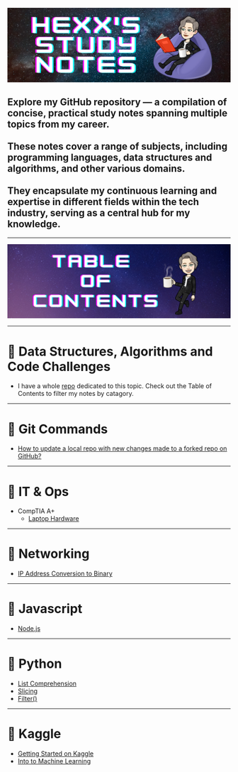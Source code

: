![header img](./assets/header.png)

## Explore my GitHub repository — a compilation of concise, practical study notes spanning multiple topics from my career.<br><br>These notes cover a range of subjects, including programming languages, data structures and algorithms, and other various domains.<br><br>They encapsulate my continuous learning and expertise in different fields within the tech industry, serving as a central hub for my knowledge.

---

![table of contents img](./assets/tableofcontents.png)

---

# 🌟 Data Structures, Algorithms and Code Challenges
  - I have a whole [repo](https://github.com/HexxKing/data_structures_and_algorithms) dedicated to this topic. Check out the Table of Contents to filter my notes by catagory.

---

# 🌟 Git Commands
  - [How to update a local repo with new changes made to a forked repo on GitHub?](./git-commands/update-local-repo-from-forked.md)

---

# 🌟 IT & Ops
  - CompTIA A+
    - [Laptop Hardware](./it_and_ops.md/laptop_hardware.md)

---

# 🌟 Networking
  - [IP Address Conversion to Binary](./networking/IP_address_conversion_to_binary.md)

---

# 🌟 Javascript
  - [Node.js](./javascript/node_js.md)

---

# 🌟 Python 
  - [List Comprehension](./python/list_comprehension.md)
  - [Slicing](./python/slicing.md)
  - [Filter()](./python/filter.md)

---

# 🌟 Kaggle
  - [Getting Started on Kaggle](./kaggle/getting_started_kaggle.md)
  - [Into to Machine Learning](./kaggle/intro_to_machine_learning.md)


